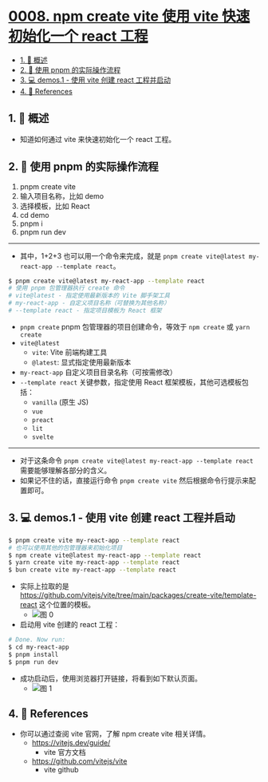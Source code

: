 # [0008. npm create vite 使用 vite 快速初始化一个 react 工程](https://github.com/tnotesjs/TNotes.react/tree/main/notes/0008.%20npm%20create%20vite%20%E4%BD%BF%E7%94%A8%20vite%20%E5%BF%AB%E9%80%9F%E5%88%9D%E5%A7%8B%E5%8C%96%E4%B8%80%E4%B8%AA%20react%20%E5%B7%A5%E7%A8%8B)

<!-- region:toc -->

- [1. 📝 概述](#1--概述)
- [2. 📒 使用 pnpm 的实际操作流程](#2--使用-pnpm-的实际操作流程)
- [3. 💻 demos.1 - 使用 vite 创建 react 工程并启动](#3--demos1---使用-vite-创建-react-工程并启动)
- [4. 🔗 References](#4--references)

<!-- endregion:toc -->

## 1. 📝 概述

- 知道如何通过 vite 来快速初始化一个 react 工程。

## 2. 📒 使用 pnpm 的实际操作流程

1. pnpm create vite
2. 输入项目名称，比如 demo
3. 选择模板，比如 React
4. cd demo
5. pnpm i
6. pnpm run dev

---

- 其中，1+2+3 也可以用一个命令来完成，就是 `pnpm create vite@latest my-react-app --template react`。

```bash
$ pnpm create vite@latest my-react-app --template react
# 使用 pnpm 包管理器执行 create 命令
# vite@latest - 指定使用最新版本的 Vite 脚手架工具
# my-react-app - 自定义项目名称（可替换为其他名称）
# --template react - 指定项目模板为 React 框架
```

- `pnpm create` pnpm 包管理器的项目创建命令，等效于 `npm create` 或 `yarn create`
- `vite@latest`
  - `vite`: Vite 前端构建工具
  - `@latest`: 显式指定使用最新版本
- `my-react-app` 自定义项目目录名称（可按需修改）
- `--template react` 关键参数，指定使用 React 框架模板，其他可选模板包括：
  - `vanilla` (原生 JS)
  - `vue`
  - `preact`
  - `lit`
  - `svelte`

---

- 对于这条命令 `pnpm create vite@latest my-react-app --template react` 需要能够理解各部分的含义。
- 如果记不住的话，直接运行命令 `pnpm create vite` 然后根据命令行提示来配置即可。

## 3. 💻 demos.1 - 使用 vite 创建 react 工程并启动

```bash
$ pnpm create vite my-react-app --template react
# 也可以使用其他的包管理器来初始化项目
$ npm create vite@latest my-react-app --template react
$ yarn create vite my-react-app --template react
$ bun create vite my-react-app --template react
```

- 实际上拉取的是 https://github.com/vitejs/vite/tree/main/packages/create-vite/template-react 这个位置的模板。
  - ![图 0](https://cdn.jsdelivr.net/gh/tnotesjs/imgs@main/2025-06-23-21-55-27.png)
- 启动用 vite 创建的 react 工程：

```bash
# Done. Now run:
$ cd my-react-app
$ pnpm install
$ pnpm run dev
```

- 成功启动后，使用浏览器打开链接，将看到如下默认页面。
  - ![图 1](https://cdn.jsdelivr.net/gh/tnotesjs/imgs@main/2025-06-23-21-56-18.png)

## 4. 🔗 References

- 你可以通过查阅 vite 官网，了解 npm create vite 相关详情。
  - https://vitejs.dev/guide/
    - vite 官方文档
  - https://github.com/vitejs/vite
    - vite github
